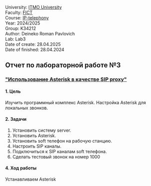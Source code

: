 University: [ITMO University](https://itmo.ru/ru/)  
Faculty: [FICT](https://fict.itmo.ru)  
Course: [IP-telephony](https://itmo-ict-faculty.github.io/ip-telephony/)  
Year: 2024/2025  
Group: K34212  
Author: Deineko Roman Pavlovich  
Lab: Lab3  
Date of create: 28.04.2025  
Date of finished: 28.04.2024  


## Отчет по лабораторной работе №3
### ["Использование Asterisk в качестве SIP proxy"](https://itmo-ict-faculty.github.io/ip-telephony/education/labs2023_2024/lab2/lab2/)

#### 1. Цель  

Изучить программный комплекс Asterisk. Настройка Asterisk для локальных звонков.

#### 2. Задачи

1. Установить систему server.
2. Установить Asterisk.
3. Установить soft телефон на рабочую станцию.
4. Настроить SIP каналы.
5. Подключиться к SIP каналам soft телефона.
6. Сделать тестовый звонок на номер 1000


#### 4. Ход работы  

Устанавливаем Asterisk
